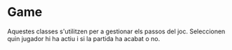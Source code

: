 # Game

Aquestes classes s'utilitzen per a gestionar els passos del joc. Seleccionen quin jugador hi ha actiu i si la partida ha acabat o no.